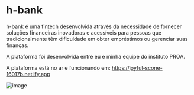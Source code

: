 # h-bank
h-bank é uma fintech desenvolvida através da necessidade de fornecer soluções financeiras inovadoras e acessíveis para pessoas que tradicionalmente têm dificuldade em obter empréstimos ou gerenciar suas finanças.

A plataforma foi desenvolvida entre eu e minha equipe do instituto PROA.

A plataforma está no ar e funcionando em: https://joyful-scone-16017b.netlify.app

![image](https://user-images.githubusercontent.com/106604805/229000218-7df03fd4-0c46-4f55-adce-703e5b4e00a5.png)
